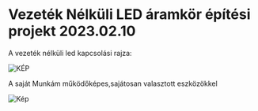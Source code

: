 # Vezeték Nélküli LED áramkör építési projekt 2023.02.10

A vezeték nélküli led kapcsolási rajza:

![KÉP](kapcsol%C3%A1si.png)

A saját Munkám működőképes,sajátosan valasztott eszközökkel 

![Kép](led.png)
